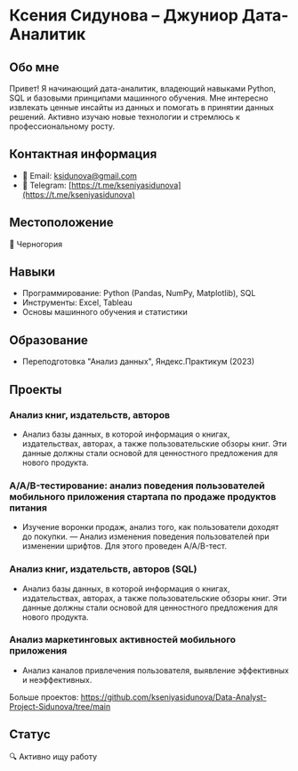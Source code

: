 # Ксения Сидунова – Джуниор Дата-Аналитик

## Обо мне
Привет! Я начинающий дата-аналитик, владеющий навыками Python, SQL и базовыми принципами машинного обучения. Мне интересно извлекать ценные инсайты из данных и помогать в принятии данных решений. Активно изучаю новые технологии и стремлюсь к профессиональному росту.

## Контактная информация
- 📧 Email: [ksidunova@gmail.com](mailto:ksidunova@gmail.com)
- 📱 Telegram: [https://t.me/kseniyasidunova](https://t.me/kseniyasidunova)

## Местоположение
📍 Черногория

## Навыки
- Программирование: Python (Pandas, NumPy, Matplotlib), SQL
- Инструменты: Excel, Tableau
- Основы машинного обучения и статистики

## Образование
- Переподготовка "Анализ данных", Яндекс.Практикум (2023)

## Проекты
### Анализ книг, издательств, авторов
- Анализ базы данных, в которой информация о книгах, издательствах, авторах, а также пользовательские обзоры книг. Эти данные должны стали основой для ценностного предложения для нового продукта.

### A/A/B-тестирование: анализ поведения пользователей мобильного приложения стартапа по продаже продуктов питания
- Изучение воронки продаж, анализ того, как пользователи доходят до покупки.
— Анализ изменения поведения пользователей при изменении шрифтов. Для этого проведен A/A/B-тест. 

### Анализ книг, издательств, авторов (SQL)
- Анализ базы данных, в которой информация о книгах, издательствах, авторах, а также пользовательские обзоры книг. Эти данные должны стали основой для ценностного предложения для нового продукта.

### Анализ маркетинговых активностей мобильного приложения
- Анализ каналов привлечения пользователя, выявление эффективных и неэффективных.

Больше проектов: https://github.com/kseniyasidunova/Data-Analyst-Project-Sidunova/tree/main 

## Статус
🔍 Активно ищу работу